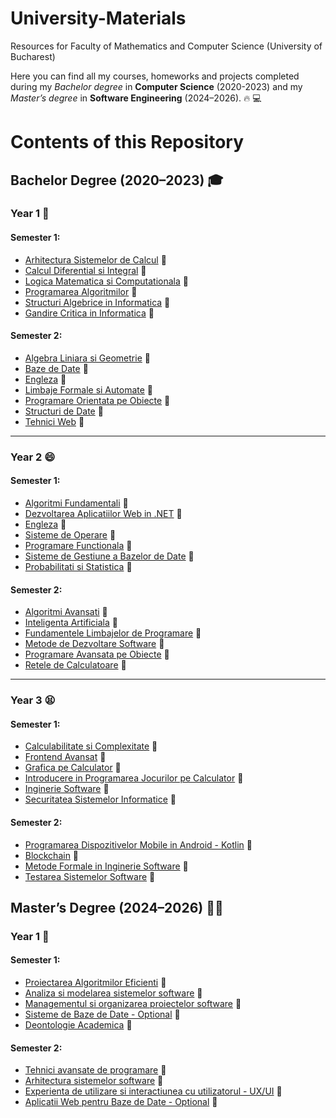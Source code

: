 # University-Materials
Resources for Faculty of Mathematics and Computer Science (University of Bucharest)

Here you can find all my courses, homeworks and projects completed during my *Bachelor degree* in **Computer Science** (2020-2023) and my *Master’s degree* in **Software Engineering** (2024–2026). :fire: 💻

# Contents of this Repository

## Bachelor Degree (2020–2023) 🎓
### Year 1 🤔
#### Semester 1:
- [Arhitectura Sistemelor de Calcul](https://github.com/crime-story/University-Materials/tree/main/Bachelor/Anul%201/Semestrul%201/ASC) 📌
- [Calcul Diferential si Integral](https://github.com/crime-story/University-Materials/tree/main/Bachelor/Anul%201/Semestrul%201/CDI) 📌
- [Logica Matematica si Computationala](https://github.com/crime-story/University-Materials/tree/main/Bachelor/Anul%201/Semestrul%201/LMC) 📌
- [Programarea Algoritmilor](https://github.com/crime-story/University-Materials/tree/main/Bachelor/Anul%201/Semestrul%201/PA) 📌
- [Structuri Algebrice in Informatica](https://github.com/crime-story/University-Materials/tree/main/Bachelor/Anul%201/Semestrul%201/SAI) 📌
- [Gandire Critica in Informatica](https://github.com/crime-story/University-Materials/tree/main/Bachelor/Anul%201/Semestrul%201/GCEA) 📌

#### Semester 2:
- [Algebra Liniara si Geometrie](https://github.com/crime-story/University-Materials/tree/main/Bachelor/Anul%201/Semestrul%202/Alg%20si%20Geometrie) 📌
- [Baze de Date](https://github.com/crime-story/University-Materials/tree/main/Bachelor/Anul%201/Semestrul%202/Baze%20de%20date) 📌
- [Engleza](https://github.com/crime-story/University-Materials/tree/main/Bachelor/Anul%201/Semestrul%202/Engleza) 📌
- [Limbaje Formale si Automate](https://github.com/crime-story/University-Materials/tree/main/Bachelor/Anul%201/Semestrul%202/LFA) 📌
- [Programare Orientata pe Obiecte](https://github.com/crime-story/University-Materials/tree/main/Bachelor/Anul%201/Semestrul%202/POO) 📌
- [Structuri de Date](https://github.com/crime-story/University-Materials/tree/main/Bachelor/Anul%201/Semestrul%202/Structuri%20de%20date) 📌
- [Tehnici Web](https://github.com/crime-story/University-Materials/tree/main/Bachelor/Anul%201/Semestrul%202/Tehnici%20web) 📌

---
### Year 2 😄
#### Semester 1:
- [Algoritmi Fundamentali](https://github.com/crime-story/University-Materials/tree/main/Bachelor/Anul%202/Semestrul%201/AF) 📌
- [Dezvoltarea Aplicatiilor Web in .NET](https://github.com/crime-story/University-Materials/tree/main/Bachelor/Anul%202/Semestrul%201/ASP) 📌
- [Engleza](https://github.com/crime-story/University-Materials/tree/main/Bachelor/Anul%202/Semestrul%201/Engleza) 📌
- [Sisteme de Operare](https://github.com/crime-story/University-Materials/tree/main/Bachelor/Anul%202/Semestrul%201/OS) 📌
- [Programare Functionala](https://github.com/crime-story/University-Materials/tree/main/Bachelor/Anul%202/Semestrul%201/ProgFunc) 📌
- [Sisteme de Gestiune a Bazelor de Date](https://github.com/crime-story/University-Materials/tree/main/Bachelor/Anul%202/Semestrul%201/SGBD) 📌
- [Probabilitati si Statistica](https://github.com/crime-story/University-Materials/tree/main/Bachelor/Anul%202/Semestrul%201/Statistica) 📌

#### Semester 2:
- [Algoritmi Avansati](https://github.com/crime-story/University-Materials/tree/main/Bachelor/Anul%202/Semestrul%202/AA) 📌
- [Inteligenta Artificiala](https://github.com/crime-story/University-Materials/tree/main/Bachelor/Anul%202/Semestrul%202/AI) 📌
- [Fundamentele Limbajelor de Programare](https://github.com/crime-story/University-Materials/tree/main/Bachelor/Anul%202/Semestrul%202/FLP) 📌
- [Metode de Dezvoltare Software](https://github.com/crime-story/University-Materials/tree/main/Bachelor/Anul%202/Semestrul%202/MDS) 📌
- [Programare Avansata pe Obiecte](https://github.com/crime-story/University-Materials/tree/main/Bachelor/Anul%202/Semestrul%202/PAO) 📌
- [Retele de Calculatoare](https://github.com/crime-story/University-Materials/tree/main/Bachelor/Anul%202/Semestrul%202/Retele) 📌

---
### Year 3 😫
#### Semester 1:
- [Calculabilitate si Complexitate](https://github.com/crime-story/University-Materials/tree/main/Bachelor/Anul%203/Semestrul%201/Calculabilitate%20si%20Complexitate) 📌
- [Frontend Avansat](https://github.com/crime-story/University-Materials/tree/main/Bachelor/Anul%203/Semestrul%201/Frontend%20Avansat) 📌
- [Grafica pe Calculator](https://github.com/crime-story/University-Materials/tree/main/Bachelor/Anul%203/Semestrul%201/Grafica) 📌
- [Introducere in Programarea  Jocurilor pe Calculator](https://github.com/crime-story/University-Materials/tree/main/Bachelor/Anul%203/Semestrul%201/Jocuri) 📌
- [Inginerie Software](https://github.com/crime-story/University-Materials/tree/main/Bachelor/Anul%203/Semestrul%201/Inginerie%20Software) 📌
- [Securitatea Sistemelor Informatice](https://github.com/crime-story/University-Materials/tree/main/Bachelor/Anul%203/Semestrul%201/Securitate) 📌

#### Semester 2:
- [Programarea Dispozitivelor Mobile in Android - Kotlin](https://github.com/crime-story/University-Materials/tree/main/Bachelor/Anul%203/Semestrul%202/Android) 📌
- [Blockchain](https://github.com/crime-story/University-Materials/tree/main/Bachelor/Anul%203/Semestrul%202/Blockchain) 📌
- [Metode Formale in Inginerie Software](https://github.com/crime-story/University-Materials/tree/main/Bachelor/Anul%203/Semestrul%202/FMSE) 📌
- [Testarea Sistemelor Software](https://github.com/crime-story/University-Materials/tree/main/Bachelor/Anul%203/Semestrul%202/Testare) 📌

## Master’s Degree (2024–2026) 🧑‍🎓
### Year 1 🤔
#### Semester 1:
- [Proiectarea Algoritmilor Eficienti](https://github.com/crime-story/University-Materials/tree/main/Master/Year%201/Semester%201/PAE) 📌
- [Analiza si modelarea sistemelor software](https://github.com/crime-story/University-Materials/tree/main/Master/Year%201/Semester%201/AMSS) 📌
- [Managementul si organizarea proiectelor software](https://github.com/crime-story/University-Materials/tree/main/Master/Year%201/Semester%201/MOPS) 📌
- [Sisteme de Baze de Date - Optional](https://github.com/crime-story/University-Materials/tree/main/Master/Year%201/Semester%201/SBD) 📌
- [Deontologie Academica](https://github.com/crime-story/University-Materials/tree/main/Master/Year%201/Semester%201/Deontologie) 📌

#### Semester 2:
- [Tehnici avansate de programare](https://github.com/crime-story/University-Materials/tree/main/Master/Year%201/Semester%202/TAP) 📌
- [Arhitectura sistemelor software](https://github.com/crime-story/University-Materials/tree/main/Master/Year%201/Semester%202/ASS) 📌
- [Experienta de utilizare si interactiunea cu utilizatorul - UX/UI](https://github.com/crime-story/University-Materials/tree/main/Master/Year%201/Semester%202/UI%20UX) 📌
- [Aplicatii Web pentru Baze de Date - Optional](https://github.com/crime-story/University-Materials/tree/main/Master/Year%201/Semester%202/AWBD) 📌
